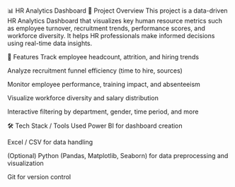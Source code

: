 📊 HR Analytics Dashboard
📌 Project Overview
This project is a data-driven HR Analytics Dashboard that visualizes key human resource metrics such as employee turnover, recruitment trends, performance scores, and workforce diversity. It helps HR professionals make informed decisions using real-time data insights.

🚀 Features
Track employee headcount, attrition, and hiring trends

Analyze recruitment funnel efficiency (time to hire, sources)

Monitor employee performance, training impact, and absenteeism

Visualize workforce diversity and salary distribution

Interactive filtering by department, gender, time period, and more

🛠️ Tech Stack / Tools Used
Power BI for dashboard creation

Excel / CSV for data handling

(Optional) Python (Pandas, Matplotlib, Seaborn) for data preprocessing and visualization

Git for version control
